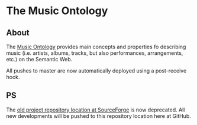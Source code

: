The Music Ontology
==================

About
-----

The [Music Ontology](http://purl.org/ontology/mo/) provides main concepts and properties fo describing music (i.e. artists, albums, tracks, but also performances, arrangements, etc.) on the Semantic Web.

All pushes to master are now automatically deployed using a post-receive hook.

PS
--

The [old project repository location at SourceForge](http://motools.svn.sourceforge.net/viewvc/motools/mo/) is now deprecated. All new developments will be pushed to this repository location here at GitHub.


